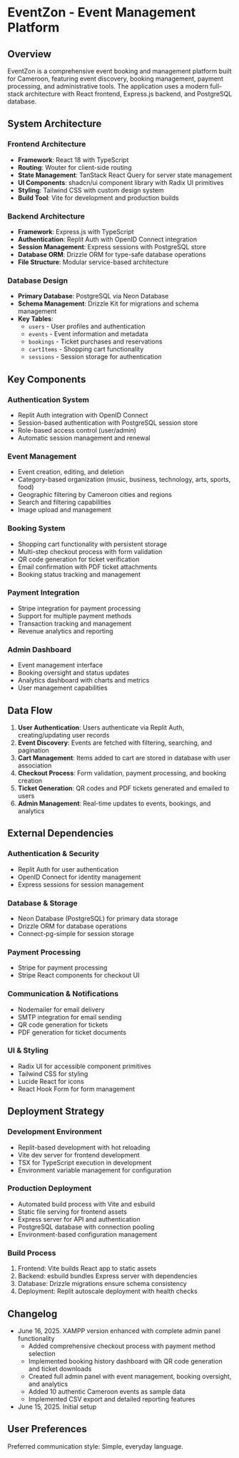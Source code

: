 # EventZon - Event Management Platform

## Overview

EventZon is a comprehensive event booking and management platform built for Cameroon, featuring event discovery, booking management, payment processing, and administrative tools. The application uses a modern full-stack architecture with React frontend, Express.js backend, and PostgreSQL database.

## System Architecture

### Frontend Architecture
- **Framework**: React 18 with TypeScript
- **Routing**: Wouter for client-side routing
- **State Management**: TanStack React Query for server state management
- **UI Components**: shadcn/ui component library with Radix UI primitives
- **Styling**: Tailwind CSS with custom design system
- **Build Tool**: Vite for development and production builds

### Backend Architecture
- **Framework**: Express.js with TypeScript
- **Authentication**: Replit Auth with OpenID Connect integration
- **Session Management**: Express sessions with PostgreSQL store
- **Database ORM**: Drizzle ORM for type-safe database operations
- **File Structure**: Modular service-based architecture

### Database Design
- **Primary Database**: PostgreSQL via Neon Database
- **Schema Management**: Drizzle Kit for migrations and schema management
- **Key Tables**:
  - `users` - User profiles and authentication
  - `events` - Event information and metadata
  - `bookings` - Ticket purchases and reservations
  - `cartItems` - Shopping cart functionality
  - `sessions` - Session storage for authentication

## Key Components

### Authentication System
- Replit Auth integration with OpenID Connect
- Session-based authentication with PostgreSQL session store
- Role-based access control (user/admin)
- Automatic session management and renewal

### Event Management
- Event creation, editing, and deletion
- Category-based organization (music, business, technology, arts, sports, food)
- Geographic filtering by Cameroon cities and regions
- Search and filtering capabilities
- Image upload and management

### Booking System
- Shopping cart functionality with persistent storage
- Multi-step checkout process with form validation
- QR code generation for ticket verification
- Email confirmation with PDF ticket attachments
- Booking status tracking and management

### Payment Integration
- Stripe integration for payment processing
- Support for multiple payment methods
- Transaction tracking and management
- Revenue analytics and reporting

### Admin Dashboard
- Event management interface
- Booking oversight and status updates
- Analytics dashboard with charts and metrics
- User management capabilities

## Data Flow

1. **User Authentication**: Users authenticate via Replit Auth, creating/updating user records
2. **Event Discovery**: Events are fetched with filtering, searching, and pagination
3. **Cart Management**: Items added to cart are stored in database with user association
4. **Checkout Process**: Form validation, payment processing, and booking creation
5. **Ticket Generation**: QR codes and PDF tickets generated and emailed to users
6. **Admin Management**: Real-time updates to events, bookings, and analytics

## External Dependencies

### Authentication & Security
- Replit Auth for user authentication
- OpenID Connect for identity management
- Express sessions for session management

### Database & Storage
- Neon Database (PostgreSQL) for primary data storage
- Drizzle ORM for database operations
- Connect-pg-simple for session storage

### Payment Processing
- Stripe for payment processing
- Stripe React components for checkout UI

### Communication & Notifications
- Nodemailer for email delivery
- SMTP integration for email sending
- QR code generation for tickets
- PDF generation for ticket documents

### UI & Styling
- Radix UI for accessible component primitives
- Tailwind CSS for styling
- Lucide React for icons
- React Hook Form for form management

## Deployment Strategy

### Development Environment
- Replit-based development with hot reloading
- Vite dev server for frontend development
- TSX for TypeScript execution in development
- Environment variable management for configuration

### Production Deployment
- Automated build process with Vite and esbuild
- Static file serving for frontend assets
- Express server for API and authentication
- PostgreSQL database with connection pooling
- Environment-based configuration management

### Build Process
1. Frontend: Vite builds React app to static assets
2. Backend: esbuild bundles Express server with dependencies
3. Database: Drizzle migrations ensure schema consistency
4. Deployment: Replit autoscale deployment with health checks

## Changelog
- June 16, 2025. XAMPP version enhanced with complete admin panel functionality
  - Added comprehensive checkout process with payment method selection
  - Implemented booking history dashboard with QR code generation and ticket downloads
  - Created full admin panel with event management, booking oversight, and analytics
  - Added 10 authentic Cameroon events as sample data
  - Implemented CSV export and detailed reporting features
- June 15, 2025. Initial setup

## User Preferences

Preferred communication style: Simple, everyday language.